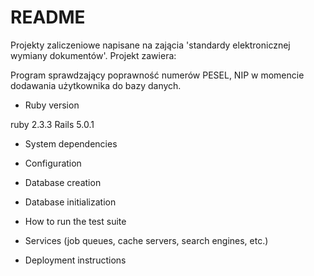 # README

Projekty zaliczeniowe napisane na zającia 'standardy elektronicznej wymiany dokumentów'. Projekt zawiera:

Program sprawdzający poprawność numerów PESEL, NIP w momencie dodawania użytkownika do bazy danych.

* Ruby version

ruby 2.3.3
Rails 5.0.1

* System dependencies

* Configuration

* Database creation

* Database initialization

* How to run the test suite

* Services (job queues, cache servers, search engines, etc.)

* Deployment instructions

